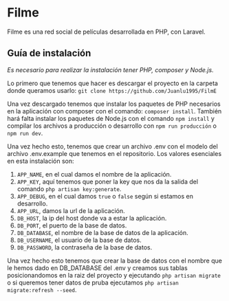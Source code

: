 # Filme

Filme es una red social de películas desarrollada en PHP, con Laravel.

## Guía de instalación

*Es necesario para realizar la instalación tener PHP, composer y Node.js.*

Lo primero que tenemos que hacer es descargar el proyecto en la carpeta donde queramos usarlo: `git clone https://github.com/Juanlu1995/FilmE`

Una vez descargado tenemos que instalar los paquetes de PHP necesarios en la aplicación con composer con el comando: `composer install`.
También hará falta instalar los paquetes de Node.js con el comando `npm install` y compilar los archivos a producción o desarrollo con `npm run producción` o `npm run dev`.

Una vez hecho esto, tenemos que crear un archivo .env con el modelo del archivo .env.example que tenemos en el repositorio. Los valores esenciales en esta instalación son: 
1. `APP_NAME`, en el cual damos el nombre de la aplicación.
2. `APP_KEY`, aquí tenemos que poner la key que nos da la salida del comando `php artisan key:generate`.
3. `APP_DEBUG`, en el cual damos `true` o `false` según si estamos en desarrollo.
4. `APP_URL`, damos la url de la aplicación. 
5. `DB_HOST`, la ip del host donde va a estar la aplicación.
6. `DB_PORT`, el puerto de la base de datos.
7. `DB_DATABASE`, el nombre de la base de datos de la aplicación.
8. `DB_USERNAME`, el usuario de la base de datos.
9. `DB_PASSWORD`, la contraseña de la base de datos.

Una vez hecho esto tenemos que crear la base de datos con el nombre que le hemos dado en DB_DATABASE del .env y creamos sus tablas posicionandomos en la raiz del proyecto y ejecutando `php artisan migrate` o si queremos tener datos de pruba ejecutamos `php artisan migrate:refresh --seed`.
